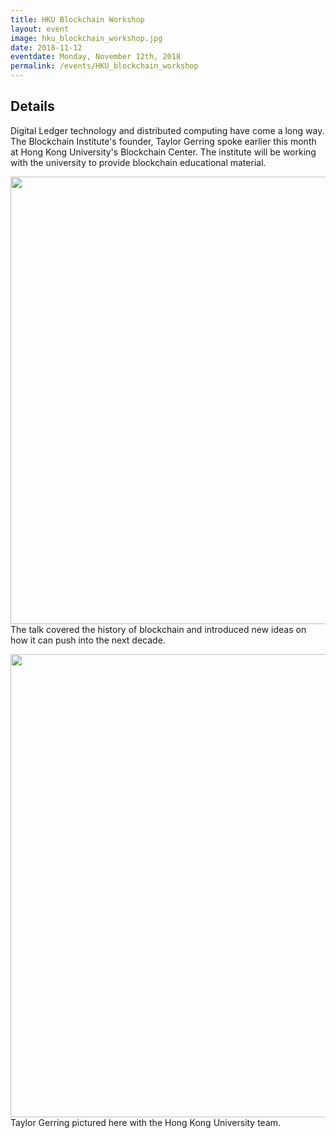 ```yaml
---
title: HKU Blockchain Workshop
layout: event
image: hku_blockchain_workshop.jpg
date: 2018-11-12
eventdate: Monday, November 12th, 2018
permalink: /events/HKU_blockchain_workshop
---
```

<h2>Details</h2> 
Digital Ledger technology and distributed computing have come a long way. The Blockchain Institute's founder, Taylor Gerring spoke earlier this month at Hong Kong University's Blockchain Center. The institute will be working with the university to provide blockchain educational material.

<img src="https://theblockchaininstitute.org/wp-content/uploads/2018/12/Prezi_Screenshot.png" alt="" width="1278" height="716" /> The talk covered the history of blockchain and introduced new ideas on how it can push into the next decade.

<img src="https://theblockchaininstitute.org/wp-content/uploads/2018/12/Team.jpg" alt="" width="1080" height="741" /> Taylor Gerring pictured here with the Hong Kong University team.
